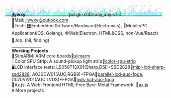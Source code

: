 <img src="jwr-banner-gh.png" style="background:none; border:none; box-shadow:none; margin:-20px;"></img>
<b>jlywxy</b>　　　　　　　　　　jwr.gh-x145-any_any-v1r4<br>
📧Mail: jlywxy@outlook.com<br>
🔨Tech: 🎛️Embedded Software/Hardware(Electronics), 📱Mobile/PC Application(iOS, Golang), 🕸️Web(Electron, HTML&CSS, non-Vue/React)<br>
🧰Job: (nil, finding)<br>
_______________<br>
<b>Working Projects</b><br>
🌰SlimARM: ARM core boards🔗<a href="//github.com/jlywxy/slimarm">slimarm</a><br>
💡Color SPU Strip: A sound-pickup light strip🔗<a href="//github.com/jlywxy/color-spu-strip">color-spu-strip</a><br>
🖥LCD interface tests: LS050T1SX01(Sharp,DSI)+SSD2828🔗<a href="//github.com/jlywxy/mipi-lcd-sharp-ssd2828">mipi-lcd-sharp-ssd2828</a>; A030DW01(AUO,RGB8)+FPGA🔗<a href="//github.com/jlywxy/parallel-lcd-auo-fpga">parallel-lcd-auo-fpga</a>; G070VW01(AUO,LVDS)+FPGA🔗<a href="//github.com/jlywxy/lvds-lcd-auo-fpga">lvds-lcd-auo-fpga</a><br>
📝Ax.js: A Web-Frontend HTML-Free Bare-Metal Framework. 🔗<a href="//github.com/jlywxy/ax.js">ax.js</a><br>
⬇️ More projects

